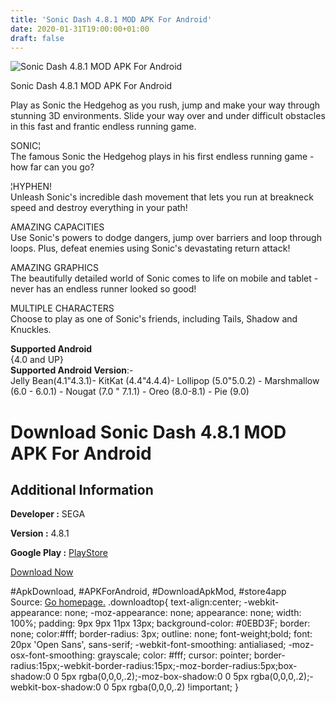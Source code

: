 ```yaml
---
title: 'Sonic Dash 4.8.1 MOD APK For Android'
date: 2020-01-31T19:00:00+01:00
draft: false
---
```


![Sonic Dash 4.8.1 MOD APK For Android](https://i0.wp.com/apkhome.net/wp-content/uploads/2020/01/Sonic-Dash-4.8.1-MOD.png "Sonic Dash 4.8.1 MOD APK For Android")

  

Sonic Dash 4.8.1 MOD APK For Android

Play as Sonic the Hedgehog as you rush, jump and make your way through stunning 3D environments. Slide your way over and under difficult obstacles in this fast and frantic endless running game.

SONIC¦  
The famous Sonic the Hedgehog plays in his first endless running game - how far can you go?

¦HYPHEN!  
Unleash Sonic's incredible dash movement that lets you run at breakneck speed and destroy everything in your path!

AMAZING CAPACITIES  
Use Sonic's powers to dodge dangers, jump over barriers and loop through loops. Plus, defeat enemies using Sonic's devastating return attack!

AMAZING GRAPHICS  
The beautifully detailed world of Sonic comes to life on mobile and tablet - never has an endless runner looked so good!

MULTIPLE CHARACTERS  
Choose to play as one of Sonic's friends, including Tails, Shadow and Knuckles.

**Supported Android**  
{4.0 and UP}  
**Supported Android Version**:-  
Jelly Bean(4.1"4.3.1)- KitKat (4.4"4.4.4)- Lollipop (5.0"5.0.2) - Marshmallow (6.0 - 6.0.1) - Nougat (7.0 " 7.1.1) - Oreo (8.0-8.1) - Pie (9.0)

Download Sonic Dash 4.8.1 MOD APK For Android
=============================================

Additional Information
----------------------

**Developer :** SEGA

**Version :** 4.8.1

**Google Play :** [PlayStore](https://play.google.com/store/apps/details?id=com.sega.sonicdash)

  

[Download Now](https://store4app.co/post/sonic-dash-4-8-1-mod-apk-for-android_1580492808)

  
#ApkDownload, #APKForAndroid, #DownloadApkMod, #store4app  
Source: [Go homepage.](https://store4app.co/post/sonic-dash-4-8-1-mod-apk-for-android_1580492808) .downloadtop{ text-align:center; -webkit-appearance: none; -moz-appearance: none; appearance: none; width: 100%; padding: 9px 9px 11px 13px; background-color: #0EBD3F; border: none; color:#fff; border-radius: 3px; outline: none; font-weight;bold; font: 20px 'Open Sans', sans-serif; -webkit-font-smoothing: antialiased; -moz-osx-font-smoothing: grayscale; color: #fff; cursor: pointer; border-radius:15px;-webkit-border-radius:15px;-moz-border-radius:5px;box-shadow:0 0 5px rgba(0,0,0,.2);-moz-box-shadow:0 0 5px rgba(0,0,0,.2);-webkit-box-shadow:0 0 5px rgba(0,0,0,.2) !important; }